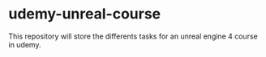 # udemy-unreal-course
This repository will store the differents tasks for an unreal engine 4 course in udemy.
